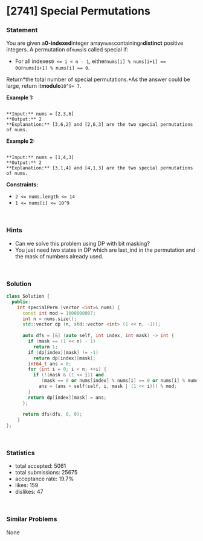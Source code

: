 # [2741] Special Permutations



### Statement

You are given a**0-indexed**integer array`nums`containing`n`**distinct** positive integers. A permutation of`nums`is called special if:

* For all indexes`0 <= i < n - 1`, either`nums[i] % nums[i+1] == 0`or`nums[i+1] % nums[i] == 0`.



Return*the total number of special permutations.*As the answer could be large, return it**modulo**`10^9+ 7`.


**Example 1:**

```

**Input:** nums = [2,3,6]
**Output:** 2
**Explanation:** [3,6,2] and [2,6,3] are the two special permutations of nums.

```

**Example 2:**

```

**Input:** nums = [1,4,3]
**Output:** 2
**Explanation:** [3,1,4] and [4,1,3] are the two special permutations of nums.

```

**Constraints:**
* `2 <= nums.length <= 14`
* `1 <= nums[i] <= 10^9`


<br />

### Hints

- Can we solve this problem using DP with bit masking?
- You just need two states in DP which are last_ind in the permutation and the mask of numbers already used.

<br />

### Solution

```cpp
class Solution {
  public:
    int specialPerm (vector <int>& nums) {
      const int mod = 1000000007;
      int n = nums.size();
      std::vector dp (n, std::vector <int> (1 << n, -1));
      
      auto dfs = [&] (auto self, int index, int mask) -> int {
        if (mask == (1 << n) - 1)
          return 1;
        if (dp[index][mask] != -1)
          return dp[index][mask];
        int64_t ans = 0;
        for (int i = 0; i < n; ++i) {
          if (!(mask & (1 << i)) and
             (mask == 0 or nums[index] % nums[i] == 0 or nums[i] % nums[index] == 0))
            ans = (ans + self(self, i, mask | (1 << i))) % mod;
        }
        return dp[index][mask] = ans;
      };
      
      return dfs(dfs, 0, 0);
    }
};
```

<br />

### Statistics

- total accepted: 5061
- total submissions: 25675
- acceptance rate: 19.7%
- likes: 159
- dislikes: 47

<br />

### Similar Problems

None
